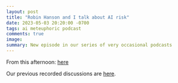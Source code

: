 ```yaml
---
layout: post
title: "Robin Hanson and I talk about AI risk"
date: 2023-05-03 20:20:00 -0700
tags: ai meteuphoric podcast
comments: true
image: 
summary: New episode in our series of very occasional podcasts
---
```


From this afternoon: [here](https://www.youtube.com/watch?v=em0_p9eL_XE)

Our previous recorded discussions are [here](https://www.overcomingbias.com/p/grace-hanson-podcasts-4html?utm_source=%2Fsearch%2Fgrace-hanson%2520podcasts&utm_medium=reader2).